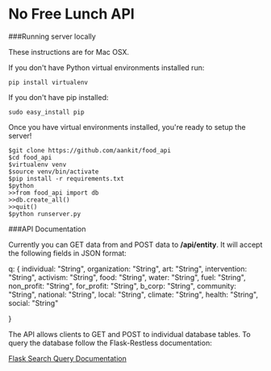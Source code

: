 # No Free Lunch API

###Running server locally

These instructions are for Mac OSX.

If you don't have Python virtual environments installed run:

	pip install virtualenv

If you don't have pip installed:
	
	sudo easy_install pip

Once you have virtual environments installed, you're ready to setup the server!
	

	$git clone https://github.com/aankit/food_api
	$cd food_api
	$virtualenv venv
	$source venv/bin/activate
	$pip install -r requirements.txt
	$python
	>>from food_api import db
	>>db.create_all()
	>>quit()
	$python runserver.py


###API Documentation

Currently you can GET data from and POST data to **/api/entity**. It will accept the following fields in JSON format:

q: {
	individual: "String",
    organization: "String",
    art: "String",
    intervention: "String",
    activism: "String",
    food: "String",
    water: "String",
    fuel: "String",
    non_profit: "String",
    for_profit: "String",
    b_corp: "String",
    community: "String",
    national: "String",
    local: "String",
    climate: "String",
    health: "String",
    social: "String"

}

The API allows clients to GET and POST to individual database tables. To query the database follow the Flask-Restless documentation:

[Flask Search Query Documentation](http://flask-restless.readthedocs.org/en/latest/searchformat.html#searchformat)




